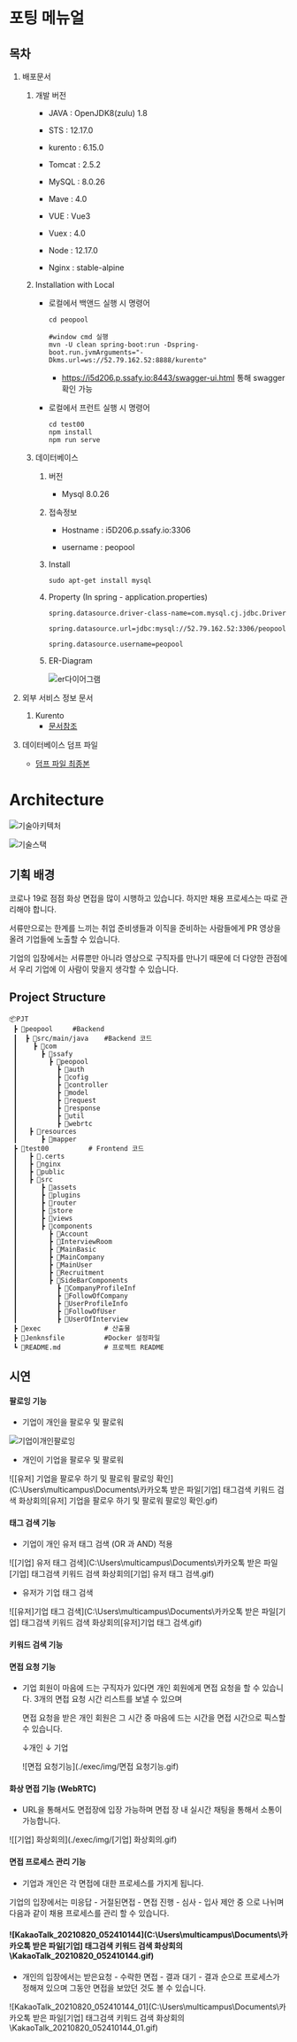 # 포팅 메뉴얼



## 목차

 1. 배포문서
    1. 개발 버전
       - JAVA : OpenJDK8(zulu) 1.8
       
       - STS : 12.17.0
       
       - kurento : 6.15.0
       
       - Tomcat : 2.5.2
       
       - MySQL : 8.0.26
       
       - Mave : 4.0
       
       - VUE : Vue3
       
       - Vuex : 4.0
       
       - Node : 12.17.0
       
       - Nginx : stable-alpine
       
         
       
    2.  Installation with Local
         - 로컬에서 백앤드 실행 시 명령어

            ```
            cd peopool
            
            #window cmd 실행
            mvn -U clean spring-boot:run -Dspring-boot.run.jvmArguments="-Dkms.url=ws://52.79.162.52:8888/kurento" 
            ```

            - https://i5d206.p.ssafy.io:8443/swagger-ui.html 통해  swagger 확인 가능

         - 로컬에서 프런트 실행 시 명령어

            ```
            cd test00
            npm install
            npm run serve  
            ```

    3. 데이터베이스

       1. 버전

          - Mysql 8.0.26

       2. 접속정보

          - Hostname : i5D206.p.ssafy.io:3306

          - username : peopool

            

       3. Install

          ```
          sudo apt-get install mysql
          ```

          

       4. Property (In spring - application.properties)

          ```properties
          spring.datasource.driver-class-name=com.mysql.cj.jdbc.Driver
          
          spring.datasource.url=jdbc:mysql://52.79.162.52:3306/peopool
          
          spring.datasource.username=peopool
          ```

          

       5. ER-Diagram

          ![er다이어그램](./exec/img/er다이어그램.png)

 2. 외부 서비스 정보 문서
    1. Kurento
          - [문서참조](https://doc-kurento.readthedocs.io/en/latest/)


 3. 데이터베이스 덤프 파일
    - [덤프 파일 최종본](dasdfas)



#  Architecture

![기술아키텍처](./exec/img/기술아키텍처.PNG)



![기술스택](./exec/img/기술스택.PNG)



## 기획 배경

코로나 19로 점점 화상 면접을 많이 시행하고 있습니다. 하지만 채용 프로세스는 따로 관리해야 합니다. 

서류만으로는 한계를 느끼는 취업 준비생들과 이직을 준비하는 사람들에게 PR 영상을 올려 기업들에 노출할 수 있습니다.

기업의 입장에서는 서류뿐만 아니라 영상으로 구직자를 만나기 때문에 더 다양한 관점에서 우리 기업에 이 사람이 맞을지 생각할 수 있습니다.



## Project Structure

```
📦PJT
 ┣ 📂peopool 	#Backend
 ┃ 	┣ 📂src/main/java	#Backend 코드
 ┃    ┣ 📂com
 ┃      ┣ 📂ssafy
 ┃        ┣ 📂peopool
 ┃          ┣ 📂auth
 ┃        	┣ 📂cofig
 ┃          ┣ 📂controller
 ┃          ┣ 📂model
 ┃          ┣ 📂request
 ┃          ┣ 📂response
 ┃          ┣ 📂util
 ┃ 			┣ 📂webrtc
 ┃	 ┣ 📂resources
 ┃	 	┣ 📂mapper
 ┣ 📂test00			# Frontend 코드
 ┃   ┣ 📂.certs 
 ┃ 	 ┣ 📂nginx			
 ┃ 	 ┣ 📂public		
 ┃ 	 ┣ 📂src		
 ┃		┣ 📂assets
 ┃		┣ 📂plugins
 ┃ 	    ┣ 📂router
 ┃ 	    ┣ 📂store
 ┃ 	    ┣ 📂views
 ┃ 	    ┣ 📂components
 ┃ 	      ┣ 📂Account
 ┃ 	      ┣ 📂InterviewRoom
 ┃ 	      ┣ 📂MainBasic
 ┃ 	      ┣ 📂MainCompany
 ┃ 	      ┣ 📂MainUser
 ┃ 	      ┣ 📂Recruitment
 ┃ 	      ┣ 📂SideBarComponents
 ┃ 			┣ 📂CompanyProfileInf
 ┃ 			┣ 📂FollowOfCompany
 ┃ 			┣ 📂UserProfileInfo
 ┃ 	      	┣ 📂FollowOfUser
 ┃ 	      	┣ 📂UserOfInterview
 ┣ 📂exec				# 산출물
 ┣ 📜Jenknsfile			#Docker 설정파일
 ┗ 📜README.md			# 프로젝트 README
```





## 시연

#### 팔로잉 기능

-  기업이 개인을 팔로우 및 팔로워 

![기업이개인팔로잉](./exec/img/기업이개인팔로잉.gif)



- 개인이 기업을 팔로우 및 팔로워

![[유저] 기업을 팔로우 하기 및 팔로워 팔로잉 확인](C:\Users\multicampus\Documents\카카오톡 받은 파일\[기업] 태그검색 키워드 검색 화상회의\[유저] 기업을 팔로우 하기 및 팔로워 팔로잉 확인.gif)



#### 태그 검색 기능

- 기업이 개인 유저 태그 검색 (OR 과 AND) 적용 

![[기업] 유저 태그 검색](C:\Users\multicampus\Documents\카카오톡 받은 파일\[기업] 태그검색 키워드 검색 화상회의\[기업] 유저 태그 검색.gif)



-  유저가 기업 태그 검색

  ![[유저]기업 태그 검색](C:\Users\multicampus\Documents\카카오톡 받은 파일\[기업] 태그검색 키워드 검색 화상회의\[유저]기업 태그 검색.gif)

#### 키워드 검색 기능

#### 면접 요청 기능

- 기업 회원이 마음에 드는 구직자가 있다면 개인 회원에게 면접 요청을 할 수 있습니다. 3개의 면접 요청 시간 리스트를 보낼 수 있으며 

  면접 요청을 받은 개인 회원은 그 시간 중 마음에 드는 시간을 면접 시간으로 픽스할 수 있습니다.

  ↓개인                                 																							↓ 기업

  ![면접 요청기능](./exec/img/면접 요청기능.gif)





#### 화상 면접 기능 (WebRTC)

-  URL을 통해서도 면접장에 입장 가능하며 면접 장 내 실시간 채팅을 통해서 소통이 가능합니다.

![[기업] 화상회의](./exec/img/[기업] 화상회의.gif)





#### 면접 프로세스 관리 기능

-  기업과 개인은 각 면접에 대한 프로세스를 가지게 됩니다.

  기업의 입장에서는 미응답 - 거절된면접 - 면접 진행 - 심사 - 입사 제안 중 으로 나뉘며 다음과 같이 채용 프로세스를 관리 할 수 있습니다.

#### ![KakaoTalk_20210820_052410144](C:\Users\multicampus\Documents\카카오톡 받은 파일\[기업] 태그검색 키워드 검색 화상회의\KakaoTalk_20210820_052410144.gif)



-  개인의 입장에서는 받은요청 - 수락한 면접 - 결과 대기 - 결과 순으로 프로세스가 정해져 있으며 그동안 면접을 보았던 것도 볼 수 있습니다.

![KakaoTalk_20210820_052410144_01](C:\Users\multicampus\Documents\카카오톡 받은 파일\[기업] 태그검색 키워드 검색 화상회의\KakaoTalk_20210820_052410144_01.gif)
